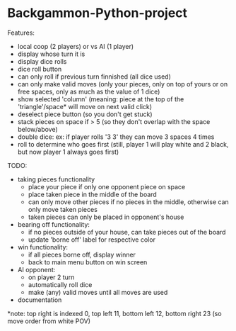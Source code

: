 # Backgammon-Python-project

Features:
- local coop (2 players) or vs AI (1 player)
- display whose turn it is
- display dice rolls
- dice roll button
- can only roll if previous turn finnished (all dice used)
- can only make valid moves (only your pieces, only on top of yours or on free spaces, only as much as the value of 1 dice)
- show selected 'column' (meaning: piece at the top of the 'triangle'/space* will move on next valid click)
- deselect piece button (so you don't get stuck)
- stack pieces on space if > 5 (so they don't overlap with the space below/above)
- double dice: ex: if player rolls '3 3' they can move 3 spaces 4 times
- roll to determine who goes first (still, player 1 will play white and 2 black, but now player 1 always goes first)


TODO:

- taking pieces functionality
	- place your piece if only one opponent piece on space
	- place taken piece in the middle of the board
	- can only move other pieces if no pieces in the middle, otherwise can only move taken pieces
	- taken pieces can only be placed in opponent's house
- bearing off functionality:
	- if no pieces outside of your house, can take pieces out of the board
	- update 'borne off' label for respective color
- win functionality:
	- if all pieces borne off, display winner
	- back to main menu button on win screen
- AI opponent:
	- on player 2 turn
	- automatically roll dice 
	- make (any) valid moves until all moves are used
- documentation

*note: top right is indexed 0, top left 11, bottom left 12, bottom right 23 (so move order from white POV)
